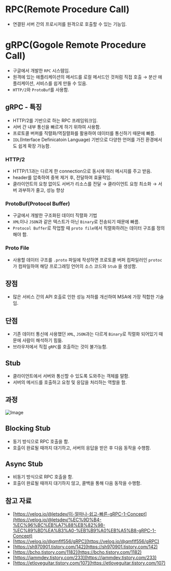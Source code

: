 # RPC(Remote Procedure Call)
- 연결된 서버 간의 프로시저를 원격으로 호출할 수 있는 기능임.

# gRPC(Gogole Remote Procedure Call)
- 구글에서 개발한 `RPC` 시스템임.
- 원격에 있는 애플리케이션의 메서드를 로컬 메서드인 것처럼 직접 호출 → 분산 애플리케이션, 서비스를 쉽게 만들 수 있음.
- `HTTP/2`와 `ProtoBuf`를 사용함.

## gRPC - 특징
- HTTP/2를 기반으로 하는 RPC 프레임워크임.
- 서버 간 내부 통신을 빠르게 하기 위하여 사용함.
- 프로토콜 버퍼를 직렬화/역질렬화를 활용하여 데이터를 통신하기 때문에 빠름.
- `IDL`(Interface Definicatoin Language) 기반으로 다양한 언어를 가진 환경에서도 쉽게 확장 가능함.

### HTTP/2
- HTTP/1.1과는 다르게 한 connection으로 동시에 여러 메시지를 주고 받음.
- header를 압축하여 중복 제거 후, 전달하여 효율적임.
- 클라이언트의 요청 없이도 서버가 리소스를 전달 → 클라이언트 요청 최소화 → 서버 과부하가 줄고, 성능 향상

### ProtoBuf(Protocol Buffer)
- 구글에서 개발한 구조화된 데이터 직렬화 기법
- `XML`이나 `JSON`과 같은 텍스트가 아닌 `Binary`로 전송되기 때문에 빠름.
- `Protocol Buffer`로 작업할 때 `proto file`에서 직렬화하려는 데이터 구조를 정의해야 함.

### Proto File
- 사용할 데이터 구조를 `.proto` 파일에 작성하면 프로토콜 버퍼 컴파일러인 `protoc`가 컴파일하여 해당 프로그래밍 언어의 소스 코드와 `Stub` 을 생성함.

## 장점
- 많은 서비스 간의 API 호출로 인한 성능 저하를 개선하여 MSA에 가장 적합한 기술임.

## 단점
- 기존 데이터 통신에 사용했던 `XML`, `JSON`과는 다르게 `Binary`로 직렬화 되어있기 때문에 사람이 해석하기 힘듦.
- 브라우저에서 직접 `gRPC`를 호출하는 것이 불가능함.

## Stub
- 클라이언트에서 서버와 통신할 수 있도록 도와주는 객체를 말함.
- 서버의 메서드를 호출하고 요청 및 응답을 처리하는 역할을 함.

## 과정
![Image](https://github.com/user-attachments/assets/99bd8cfa-9b7d-4b29-a247-90be9a4f3a0a)

## Blocking Stub
- 동기 방식으로 RPC 호출을 함.
- 호출이 완료될 때까지 대기하고, 서버의 응답을 받은 후 다음 동작을 수행함.

## Async Stub
- 비동기 방식으로 RPC 호출을 함.
- 호출이 완료될 때까지 대기하지 않고, 콜백을 통해 다음 동작을 수행함.

## 참고 자료
- [https://velog.io/@letsdev/이-얼마나-쉽고-빠른-gRPC-1-Concept](https://velog.io/@letsdev/%EC%9D%B4-%EC%96%BC%EB%A7%88%EB%82%98-%EC%89%BD%EA%B3%A0-%EB%B9%A0%EB%A5%B8-gRPC-1-Concept)
- [https://velog.io/@qmflf556/gRPC](https://velog.io/@qmflf556/gRPC)
- [https://sh970901.tistory.com/142](https://sh970901.tistory.com/142)
- [https://bcho.tistory.com/1182](https://bcho.tistory.com/1182)
- [https://jammdev.tistory.com/233](https://jammdev.tistory.com/233)
- [https://etloveguitar.tistory.com/107](https://etloveguitar.tistory.com/107)